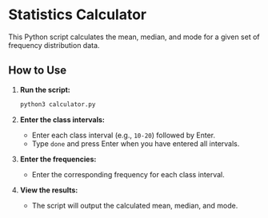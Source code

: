 # Statistics Calculator

This Python script calculates the mean, median, and mode for a given set of frequency distribution data.

## How to Use

1.  **Run the script:**
    ```bash
    python3 calculator.py
    ```

2.  **Enter the class intervals:**
    -   Enter each class interval (e.g., `10-20`) followed by Enter.
    -   Type `done` and press Enter when you have entered all intervals.

3.  **Enter the frequencies:**
    -   Enter the corresponding frequency for each class interval.

4.  **View the results:**
    -   The script will output the calculated mean, median, and mode.
